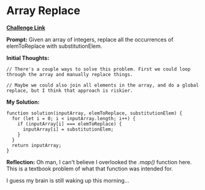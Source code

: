 # Array Replace

[**Challenge Link**](https://app.codesignal.com/arcade/code-arcade/list-forest-edge/mCkmbxdMsMTjBc3Bm)

**Prompt:** Given an array of integers, replace all the occurrences of elemToReplace with substitutionElem.

**Initial Thoughts:**

```
// There's a couple ways to solve this problem. First we could loop through the array and manually replace things.

// Maybe we could also join all elements in the array, and do a global replace, but I think that approach is riskier.
```

**My Solution:**

```
function solution(inputArray, elemToReplace, substitutionElem) {
  for (let i = 0; i < inputArray.length; i++) {
    if (inputArray[i] === elemToReplace) {
      inputArray[i] = substitutionElem;
    }
  }
  return inputArray;
}
```

**Reflection:** Oh man, I can't believe I overlooked the _.map()_ function here. This is a textbook problem of what that function was intended for.

I guess my brain is still waking up this morning...
